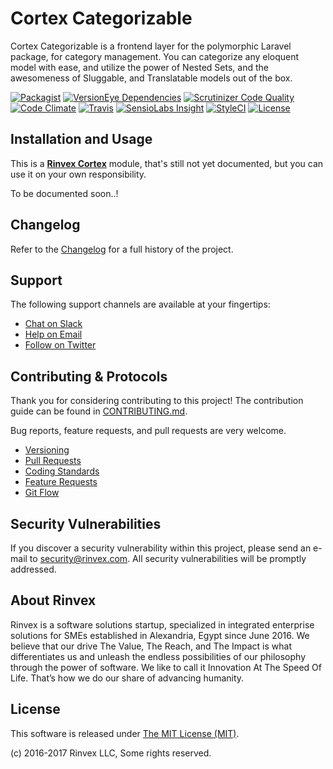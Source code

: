 # Cortex Categorizable

Cortex Categorizable is a frontend layer for the polymorphic Laravel package, for category management. You can categorize any eloquent model with ease, and utilize the power of Nested Sets, and the awesomeness of Sluggable, and Translatable models out of the box.

[![Packagist](https://img.shields.io/packagist/v/cortex/categorizable.svg?label=Packagist&style=flat-square)](https://packagist.org/packages/cortex/categorizable)
[![VersionEye Dependencies](https://img.shields.io/versioneye/d/php/cortex:categorizable.svg?label=Dependencies&style=flat-square)](https://www.versioneye.com/php/cortex:categorizable/)
[![Scrutinizer Code Quality](https://img.shields.io/scrutinizer/g/cortex/categorizable.svg?label=Scrutinizer&style=flat-square)](https://scrutinizer-ci.com/g/cortex/categorizable/)
[![Code Climate](https://img.shields.io/codeclimate/github/cortex/categorizable.svg?label=CodeClimate&style=flat-square)](https://codeclimate.com/github/cortex/categorizable)
[![Travis](https://img.shields.io/travis/cortex/categorizable.svg?label=TravisCI&style=flat-square)](https://travis-ci.org/cortex/categorizable)
[![SensioLabs Insight](https://img.shields.io/sensiolabs/i/746e5965-90c3-4eec-aa57-c340f79bc78f.svg?label=SensioLabs&style=flat-square)](https://insight.sensiolabs.com/projects/746e5965-90c3-4eec-aa57-c340f79bc78f)
[![StyleCI](https://styleci.io/repos/93621137/shield)](https://styleci.io/repos/93621137)
[![License](https://img.shields.io/packagist/l/cortex/categorizable.svg?label=License&style=flat-square)](https://github.com/cortex/categorizable/blob/develop/LICENSE)


## Installation and Usage

This is a **[Rinvex Cortex](https://github.com/rinvex/cortex)** module, that's still not yet documented, but you can use it on your own responsibility.

To be documented soon..!


## Changelog

Refer to the [Changelog](CHANGELOG.md) for a full history of the project.


## Support

The following support channels are available at your fingertips:

- [Chat on Slack](http://chat.rinvex.com)
- [Help on Email](mailto:help@rinvex.com)
- [Follow on Twitter](https://twitter.com/rinvex)


## Contributing & Protocols

Thank you for considering contributing to this project! The contribution guide can be found in [CONTRIBUTING.md](CONTRIBUTING.md).

Bug reports, feature requests, and pull requests are very welcome.

- [Versioning](CONTRIBUTING.md#versioning)
- [Pull Requests](CONTRIBUTING.md#pull-requests)
- [Coding Standards](CONTRIBUTING.md#coding-standards)
- [Feature Requests](CONTRIBUTING.md#feature-requests)
- [Git Flow](CONTRIBUTING.md#git-flow)


## Security Vulnerabilities

If you discover a security vulnerability within this project, please send an e-mail to [security@rinvex.com](security@rinvex.com). All security vulnerabilities will be promptly addressed.


## About Rinvex

Rinvex is a software solutions startup, specialized in integrated enterprise solutions for SMEs established in Alexandria, Egypt since June 2016. We believe that our drive The Value, The Reach, and The Impact is what differentiates us and unleash the endless possibilities of our philosophy through the power of software. We like to call it Innovation At The Speed Of Life. That’s how we do our share of advancing humanity.


## License

This software is released under [The MIT License (MIT)](LICENSE).

(c) 2016-2017 Rinvex LLC, Some rights reserved.
